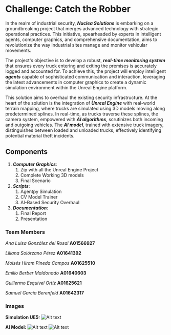 # Challenge: Catch the Robber

In the realm of industrial security, ***Nuclea Solutions*** is embarking on a groundbreaking project that merges advanced technology with strategic operational practices. This initiative, spearheaded by experts in intelligent agents, computer graphics, and comprehensive documentation, aims to revolutionize the way industrial sites manage and monitor vehicular movements.

The project's objective is to develop a robust, ***real-time monitoring system*** that ensures every truck entering and exiting the premises is accurately logged and accounted for. To achieve this, the project will employ intelligent ***agents*** capable of sophisticated communication and interaction, leveraging the latest advancements in computer graphics to create a dynamic simulation environment within the Unreal Engine platform.

This solution aims to overhaul the existing security infrastructure. At the heart of the solution is the integration of ***Unreal Engine*** with real-world terrain mapping, where trucks are simulated using 3D models moving along predetermined splines. In real-time, as trucks traverse these splines, the camera system, empowered with ***AI algorithms***, scrutinizes both incoming and outgoing vehicles. The ***AI model***, trained with extensive truck imagery, distinguishes between loaded and unloaded trucks, effectively identifying potential material theft incidents.


## Components

1. ***Computer Graphics***:
   1. Zip with all the Unreal Engine Project
   2. Complete Working 3D models
   3. Final Scenario
2. ***Scripts***:
   1. Agentpy Simulation 
   2. CV Model Trainer
   3. AI-Based Security Overhaul 
3. ***Documentation***:
   1. Final Report
   2. Presentation



### Team Members

*Ana Luisa González del Rosal*  **A01566927**

*Liliana Solórzano Pérez*       **A01641392**

*Moisés Hiram Pineda Campos*    **A01625510**

*Emilio Berber Maldonado*       **A01640603**

*Guillermo Esquivel Ortiz*      **A01625621**

*Samuel García Berenfeld*      **A01642317**


### Images

**Simulation UE5:**
![Alt text](image.png)

**AI Model:**
![Alt text](image-1.png)
![Alt text](image-2.png)


